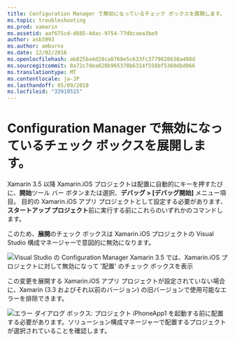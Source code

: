 ```yaml
---
title: Configuration Manager で無効になっているチェック ボックスを展開します。
ms.topic: troubleshooting
ms.prod: xamarin
ms.assetid: aaf675cd-d885-4dac-9754-77dbcaea3be9
author: asb3993
ms.author: amburns
ms.date: 12/02/2016
ms.openlocfilehash: ab825ba4d28ca8768e5c633fc3779828638a498d
ms.sourcegitcommit: 0a72c7dea020b965378b6314f558bf5360dbd066
ms.translationtype: MT
ms.contentlocale: ja-JP
ms.lasthandoff: 05/09/2018
ms.locfileid: "33919515"
---
```

# <a name="deploy-checkboxes-disabled-in-configuration-manager"></a>Configuration Manager で無効になっているチェック ボックスを展開します。

Xamarin 3.5 以降 Xamarin.iOS プロジェクトは配置に自動的にキーを押すたびに、**開始**ツール バー ボタンまたは選択、**デバッグ > [デバッグ開始]** メニュー項目。 目的の Xamarin.iOS アプリ プロジェクトとして設定する必要があります、**スタートアップ プロジェクト**前に実行する前にこれらのいずれかのコマンドします。

このため、**展開**のチェック ボックスは Xamarin.iOS プロジェクトの Visual Studio 構成マネージャーで意図的に無効になります。

![](deploy-checkboxes-images/configuration.png "Visual Studio の Configuration Manager Xamarin 3.5 では、Xamarin.iOS プロジェクトに対して無効になって '配置' のチェック ボックスを表示")

この変更を展開する Xamarin.iOS アプリ プロジェクトが設定されていない場合に、Xamarin (3.3 およびそれ以前のバージョン) の旧バージョンで使用可能なエラーを排除できます。

![](deploy-checkboxes-images/error.png "エラー ダイアログ ボックス: プロジェクト iPhoneApp1 を起動する前に配置する必要があります。ソリューション構成マネージャーで配置するプロジェクトが選択されていることを確認します。")

